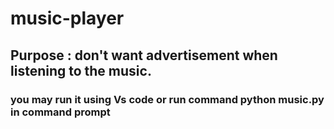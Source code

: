 # music-player

## Purpose : don't want advertisement when listening to the music.

### you may run it using Vs code or run command python music.py in command prompt
